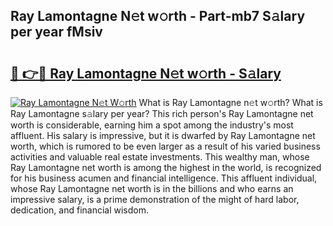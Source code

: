 ## Ray Lamontagne N𝚎t w𝚘rth - Part-mb7 S𝚊lary per year fMsiv

# <h2><a href="http://gc30pu.nevu.top/?p=Ray+Lamontagne">🔗 👉🔴 Ray Lamontagne N𝚎t w𝚘rth - S𝚊lary</a></h2>

[![Ray Lamontagne N𝚎t W𝚘rth](https://i.imgur.com/Oavwk0R.jpeg)](http://gc30pu.nevu.top/?p=Ray+Lamontagne)
What is Ray Lamontagne n𝚎t w𝚘rth? What is Ray Lamontagne s𝚊lary per year?
This rich person's Ray Lamontagne net worth is considerable, earning him a spot among the industry's most affluent. His salary is impressive, but it is dwarfed by Ray Lamontagne net worth, which is rumored to be even larger as a result of his varied business activities and valuable real estate investments. This wealthy man, whose Ray Lamontagne net worth is among the highest in the world, is recognized for his business acumen and financial intelligence. This affluent individual, whose Ray Lamontagne net worth is in the billions and who earns an impressive salary, is a prime demonstration of the might of hard labor, dedication, and financial wisdom.

